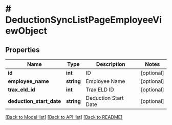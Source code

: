 # # DeductionSyncListPageEmployeeViewObject

## Properties

Name | Type | Description | Notes
------------ | ------------- | ------------- | -------------
**id** | **int** | ID | [optional]
**employee_name** | **string** | Employee Name | [optional]
**trax_eld_id** | **int** | Trax ELD ID | [optional]
**deduction_start_date** | **string** | Deduction Start Date | [optional]

[[Back to Model list]](../../README.md#models) [[Back to API list]](../../README.md#endpoints) [[Back to README]](../../README.md)
